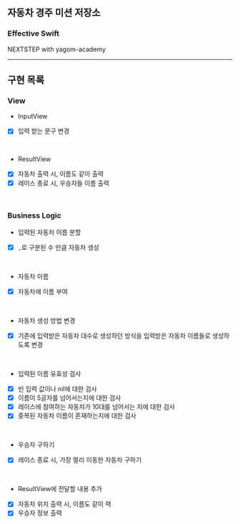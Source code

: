 ## 자동차 경주 미션 저장소
### Effective Swift
NEXTSTEP with yagom-academy

---

## 구현 목록

### View
- InputView
- [x] 입력 받는 문구 변경

<br/>

- ResultView
- [x] 자동차 출력 시, 이름도 같이 출력
- [x] 레이스 종료 시, 우승자들 이름 출력

<br/>

### Business Logic
- 입력된 자동차 이름 분할
- [x] `,`로 구분된 수 만큼 자동차 생성

<br/>

- 자동차 이름
- [x] 자동차에 이름 부여

<br/>

- 자동차 생성 방법 변경
- [x] 기존에 입력받은 자동차 대수로 생성하던 방식을 입력받은 자동차 이름들로 생성하도록 변경

<br/>

- 입력된 이름 유효성 검사
- [x] 빈 입력 값이나 nil에 대한 검사
- [x] 이름이 5글자를 넘어서는지에 대한 검사
- [x] 레이스에 참여하는 자동차가 10대를 넘어서는 지에 대한 검사
- [x] 중복된 자동차 이름이 존재하는지에 대한 검사

<br/>

- 우승자 구하기
- [x] 레이스 종료 시, 가장 멀리 이동한 자동차 구하기

<br/>

- ResultView에 전달할 내용 추가
- [x] 자동차 위치 출력 시, 이름도 같이 력
- [x] 우승자 정보 출력
